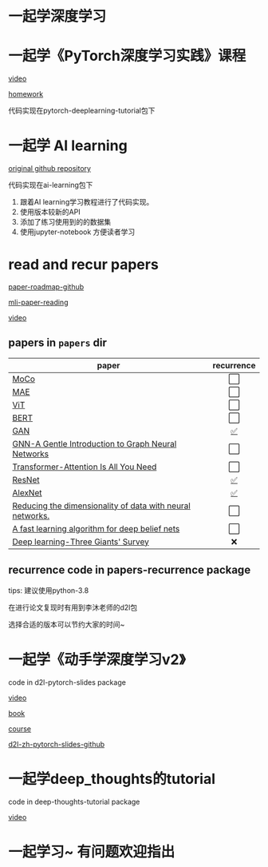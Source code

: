 # 一起学深度学习

# 一起学《PyTorch深度学习实践》课程
[video](https://www.bilibili.com/video/BV1Y7411d7Ys/?p=1&vd_source=e472d54fbaf4a2a11e9526662ac3a29b)

[homework](https://blog.csdn.net/bit452/category_10569531.html)

代码实现在pytorch-deeplearning-tutorial包下

# 一起学 AI learning
[original github repository](https://github.com/apachecn/ailearning)

代码实现在ai-learning包下

1. 跟着AI learning学习教程进行了代码实现。
2. 使用版本较新的API 
3. 添加了练习使用到的的数据集
4. 使用jupyter-notebook 方便读者学习

# read and recur papers  
[paper-roadmap-github](https://github.com/floodsung/Deep-Learning-Papers-Reading-Roadmap)

[mli-paper-reading](https://github.com/mli/paper-reading)

[video](https://space.bilibili.com/1567748478/channel/collectiondetail?sid=32744)

## papers in `papers` dir

|  paper  |  recurrence  |
|  ----  |  :----:  |
|  [MoCo](https://arxiv.org/pdf/1911.05722.pdf)  |  ⬜  |
|  [MAE](https://arxiv.org/pdf/2111.06377.pdf)  |  ⬜  |
|  [ViT](https://arxiv.org/pdf/2010.11929.pdf)  |  ⬜  |
|  [BERT](https://arxiv.org/pdf/1810.04805.pdf)  |  ⬜  |
|  [GAN](https://proceedings.neurips.cc/paper/2014/file/5ca3e9b122f61f8f06494c97b1afccf3-Paper.pdf)  |  [✅](https://github.com/xiamingtx/DeepLearningTutorial/blob/main/papers-recurrence/GAN.ipynb)  |
|  [GNN-A Gentle Introduction to Graph Neural Networks](https://distill.pub/2021/gnn-intro/)  |  ⬜  |
|  [Transformer-Attention Is All You Need](https://arxiv.org/pdf/1706.03762.pdf)  |  ⬜  |
|  [ResNet](https://arxiv.org/pdf/1512.03385.pdf)  |  [✅](https://github.com/xiamingtx/DeepLearningTutorial/blob/main/papers-recurrence/ResNet.ipynb)  |
|  [AlexNet](https://proceedings.neurips.cc/paper/2012/file/c399862d3b9d6b76c8436e924a68c45b-Paper.pdf)  |  [✅](https://github.com/xiamingtx/DeepLearningTutorial/blob/main/papers-recurrence/AlexNet.ipynb)  |
|  [Reducing the dimensionality of data with neural networks.](http://www.cs.toronto.edu/~hinton/absps/science_som.pdf)  |  ⬜  |
|  [A fast learning algorithm for deep belief nets](http://www.cs.toronto.edu/~hinton/absps/ncfast.pdf)  |  ⬜  |
|  [Deep learning-Three Giants' Survey](http://www.cs.toronto.edu/~hinton/absps/NatureDeepReview.pdf)  |  ❌  | 

## recurrence code in papers-recurrence package

tips:
建议使用python-3.8 

在进行论文复现时有用到李沐老师的d2l包

选择合适的版本可以节约大家的时间~

# 一起学《动手学深度学习v2》

code in d2l-pytorch-slides package

[video](https://space.bilibili.com/1567748478/channel/seriesdetail?sid=358497)

[book](https://zh-v2.d2l.ai/index.html#)

[course](https://course.d2l.ai/zh-v2/)

[d2l-zh-pytorch-slides-github](https://github.com/d2l-ai/d2l-zh-pytorch-slides)

# 一起学deep_thoughts的tutorial

code in deep-thoughts-tutorial package

[video](https://space.bilibili.com/373596439/channel/collectiondetail?sid=57707&ctype=0)

# 一起学习~ 有问题欢迎指出